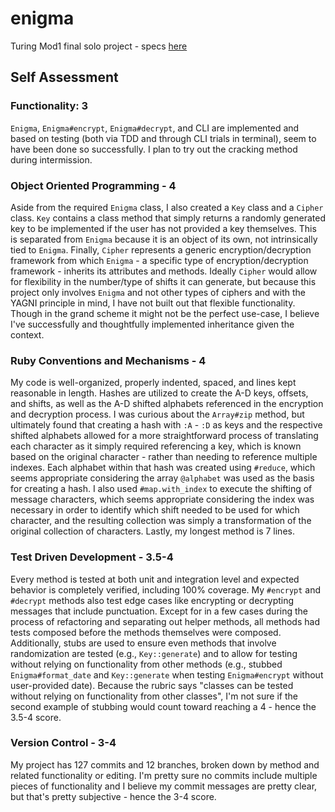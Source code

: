 # enigma
Turing Mod1 final solo project - specs [here](https://backend.turing.io/module1/projects/enigma/index)

## Self Assessment
### Functionality: 3
`Enigma`, `Enigma#encrypt`, `Enigma#decrypt`, and CLI are implemented and based on testing (both via TDD and through CLI trials in terminal), seem to have been done so successfully. I plan to try out the cracking method during intermission.
### Object Oriented Programming - 4
Aside from the required `Enigma` class, I also created a `Key` class and a `Cipher` class. `Key` contains a class method that simply returns a randomly generated key to be implemented if the user has not provided a key themselves. This is separated from `Enigma` because it is an object of its own, not intrinsically tied to `Enigma`. Finally, `Cipher` represents a generic encryption/decryption framework from which `Enigma` - a specific type of encryption/decryption framework - inherits its attributes and methods. Ideally `Cipher` would allow for flexibility in the number/type of shifts it can generate, but because this project only involves `Enigma` and not other types of ciphers and with the YAGNI principle in mind, I have not built out that flexible functionality. Though in the grand scheme it might not be the perfect use-case, I believe I've successfully and thoughtfully implemented inheritance given the context.
### Ruby Conventions and Mechanisms - 4
My code is well-organized, properly indented, spaced, and lines kept reasonable in length. Hashes are utilized to create the A-D keys, offsets, and shifts, as well as the A-D shifted alphabets referenced in the encryption and decryption process. I was curious about the `Array#zip` method, but ultimately found that creating a hash with `:A` - `:D` as keys and the respective shifted alphabets allowed for a more straightforward process of translating each character as it simply required referencing a key, which is known based on the original character - rather than needing to reference multiple indexes. Each alphabet within that hash was created using `#reduce`, which seems appropriate considering the array `@alphabet` was used as the basis for creating a hash. I also used `#map.with_index` to execute the shifting of message characters, which seems appropriate considering the index was necessary in order to identify which shift needed to be used for which character, and the resulting collection was simply a transformation of the original collection of characters. Lastly, my longest method is 7 lines.
### Test Driven Development - 3.5-4
Every method is tested at both unit and integration level and expected behavior is completely verified, including 100% coverage. My `#encrypt` and `#decrypt` methods also test edge cases like encrypting or decrypting messages that include punctuation. Except for in a few cases during the process of refactoring and separating out helper methods, all methods had tests composed before the methods themselves were composed. Additionally, stubs are used to ensure even methods that involve randomization are tested (e.g., `Key::generate`) and to allow for testing without relying on functionality from other methods (e.g., stubbed `Enigma#format_date` and `Key::generate` when testing `Enigma#encrypt` without user-provided date). Because the rubric says "classes can be tested without relying on functionality from other classes", I'm not sure if the second example of stubbing would count toward reaching a 4 - hence the 3.5-4 score.
### Version Control - 3-4
My project has 127 commits and 12 branches, broken down by method and related functionality or editing. I'm pretty sure no commits include multiple pieces of functionality and I believe my commit messages are pretty clear, but that's pretty subjective - hence the 3-4 score.

